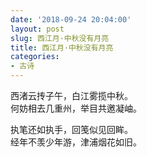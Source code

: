 ```yaml
---
date: '2018-09-24 20:04:00'
layout: post
slug: 西江月·中秋没有月亮
title: 西江月·中秋没有月亮
categories:
- 古诗
---
```

西渚云抟子午，白江雾揽中秋。  
何妨相去几重州，举目共邀凝岫。

执笔还如执手，回笺似见回眸。  
经年不羡少年游，津浦烟花如旧。
